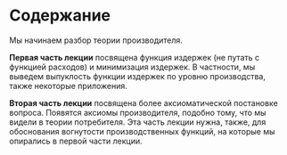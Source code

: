 # Содержание

Мы начинаем разбор теории производителя.

**Первая часть лекции** посвящена функция издержек (не путать с функцией расходов) и минимизация издержек. В частности, мы выведем выпуклость функции издержек по уровню производства, также некоторые приложения.

**Вторая часть лекции** посвящена более аксиоматической постановке вопроса. Появятся аксиомы производителя, подобно тому, что мы видели в теории потребителя. Эта часть лекции нужна, также, для обоснования вогнутости производственных функций, на которые мы опирались в первой части лекции.